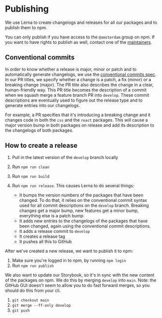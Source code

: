 # Publishing

We use Lerna to create changelogs and releases for all our packages and to publish them to npm.

You can only publish if you have access to the `@amsterdam` group on npm.
If you want to have rights to publish as well, contact one of the [maintainers](./maintainers.md).

## Conventional commits

In order to know whether a release is major, minor or patch and to automatically generate changelogs, we use the [conventional commits spec](https://www.conventionalcommits.org/en/v1.0.0/).
In our PR titles, we specify whether a change is a patch, a fix (minor) or a breaking change (major).
The PR title also describes the change in a clear, human-friendly way.
This PR title becomes the description of a commit when we squash merge a feature branch PR into `develop`.
These commit descriptions are eventually used to figure out the release type and to generate entries into our changelogs.

For example, a PR specifies that it's introducing a breaking change and it changes code in both the `css` and the `react` packages.
This will cause a major version bump in both packages on release and add its description to the changelogs of both packages.

## How to create a release

1. Pull in the latest version of the `develop` branch locally
2. Run `npm run clean`
3. Run `npm run build`
4. Run `npm run release`. This causes Lerna to do several things:

   - It bumps the version numbers of the packages that have been changed.
     To do that, it relies on the conventional commit syntax used for all commit descriptions on the `develop` branch.
     Breaking changes get a major bump, new features get a minor bump, everything else is a patch bump.
   - It adds new entries to the changelogs of the packages that have been changed, again using the conventional commit descriptions.
   - It adds a release commit to `develop`
   - It creates a release tag
   - It pushes all this to GitHub

After we've created a new release, we want to publish it to npm:

1. Make sure you're logged in to npm, by running `npm login`
2. Run `npm run publish`

We also want to update our Storybook, so it's in sync with the new content of the packages on npm.
We do this by merging `develop` into `main`.
Note: the GitHub GUI doesn't seem to allow you to do fast forward merges, so you should do this from your cli.

1. `git checkout main`
2. `git merge --ff-only develop`
3. `git push`
